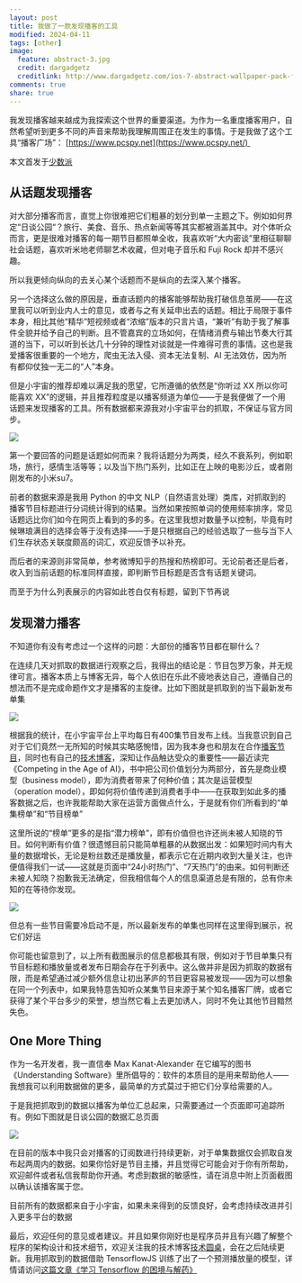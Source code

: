 ```yaml
---
layout: post
title: 我做了一款发现播客的工具
modified: 2024-04-11
tags: [other]
image:
  feature: abstract-3.jpg
  credit: dargadgetz
  creditlink: http://www.dargadgetz.com/ios-7-abstract-wallpaper-pack-for-iphone-5-and-ipod-touch-retina/
comments: true
share: true
---
```


我发现播客越来越成为我探索这个世界的重要渠道。为作为一名重度播客用户，自然希望听到更多不同的声音来帮助我理解周围正在发生的事情。于是我做了这个工具“播客广场”： [https://www.pcspy.net](https://www.pcspy.net/) 

本文首发于[少数派](https://sspai.com/post/87991)

## 从话题发现播客 

对大部分播客而言，直觉上你很难把它们粗暴的划分到单一主题之下。例如如何界定“日谈公园“？旅行、美食、音乐、热点新闻等等其实都被涵盖其中。对个体听众而言，更是很难对播客的每一期节目都照单全收，我喜欢听“大内密谈”里相征聊聊社会话题，喜欢听米地老师聊艺术收藏，但对电子音乐和 Fuji Rock 却并不感兴趣。 

所以我更倾向纵向的去关心某个话题而不是纵向的去深入某个播客。 

另一个选择这么做的原因是，垂直话题内的播客能够帮助我打破信息茧房——在这里我可以听到业内人士的意见，或者与之有关延申出去的话题。相比于局限于事件本身，相比其他“精华”短视频或者“浓缩”版本的只言片语，“兼听”有助于我了解事件全貌并给予自己的判断。且不管嘉宾的立场如何，在情绪消费与输出节奏大行其道的当下，可以听到长达几十分钟的理性对谈就是一件难得可贵的事情。这也是我爱播客很重要的一个地方，爬虫无法入侵、资本无法复制、AI 无法效仿，因为所有都仰仗独一无二的“人”本身。 

但是小宇宙的推荐却难以满足我的愿望，它所遵循的依然是“你听过 XX 所以你可能喜欢 XX”的逻辑，并且推荐粒度是以播客频道为单位——于是我便做了一个用话题来发现播客的工具。所有数据都来源我对小宇宙平台的抓取，不保证与官方同步。 

![](../images/032_i-invent-a-podcast-tool/001.png)

第一个要回答的问题是话题如何而来？我将话题分为两类，经久不衰系列，例如职场，旅行，感情生活等等；以及当下热门系列，比如正在上映的电影沙丘，或者刚刚发布的小米su7。 

前者的数据来源是我用 Python 的中文 NLP（自然语言处理）类库，对抓取到的播客节目标题进行分词统计得到的结果。当然如果按照单词的使用频率排序，常见话题远比你们如今在网页上看到的多的多。在这里我想对数量予以控制，毕竟有时候琳琅满目的选择会等于没有选择——于是只根据自己的经验选取了一些与当下人们生存状态关联度颇高的词汇，欢迎反馈予以补充。 

而后者的来源则非常简单，参考微博知乎的热搜和热榜即可。无论前者还是后者，收入到当前话题的标准同样直接，即判断节目标题是否含有话题关键词。 

而至于为什么列表展示的内容如此苍白仅有标题，留到下节再说 

## 发现潜力播客 

不知道你有没有考虑过一个这样的问题：大部份的播客节目都在聊什么？ 

在连续几天对抓取的数据进行观察之后，我得出的结论是：节目包罗万象，并无规律可言。播客本质上与博客无异，每个人依旧在乐此不疲地表达自己，遵循自己的想法而不是完成命题作文才是播客的主旋律。比如下图就是抓取到的当下最新发布单集 

![](../images/032_i-invent-a-podcast-tool/002.png)

根据我的统计，在小宇宙平台上平均每日有400集节目发布上线。当我意识到自己对于它们竟然一无所知的时候其实略感惋惜，因为我本身也和朋友在合作[播客节目](https://www.xiaoyuzhoufm.com/podcast/63968924a07c5e0cda6c72a9)，同时也有自己的[技术博客](https://www.v2think.com/)，深知让作品触达受众的重要性——最近读完《Competing in the Age of AI》，书中把公司价值划分为两部分，首先是商业模型（business model），即为消费者带来了何种价值；其次是运营模型（operation model），即如何将价值传递到消费者手中——在获取到如此多的播客数据之后，也许我能帮助大家在运营方面做点什么，于是就有你们所看到的“单集榜单”和“节目榜单” 

这里所说的“榜单”更多的是指“潜力榜单”，即有价值但也许还尚未被人知晓的节目。如何判断有价值？很遗憾目前只能简单粗暴的从数据出发：如果短时间内有大量的数据增长，无论是粉丝数还是播放量，都表示它在近期内收到大量关注，也许便值得我们一试——这就是页面中“24小时热门”、“7天热门”的由来。如何判断还未被人知晓？抱歉我无法确定，但我相信每个人的信息渠道总是有限的，总有你未知的在等待你发现。 

![](../images/032_i-invent-a-podcast-tool/003.png)

但总有一些节目需要冷启动不是，所以最新发布的单集也同样在这里得到展示，祝它们好运 

你可能也留意到了，以上所有截图展示的信息都极其有限，例如对于节目单集只有节目标题和播放量或者发布日期会存在于列表中。这么做并非是因为抓取的数据有限，而是希望通过减少额外信息让初出茅庐的节目更容易被发现——因为可以想象在同一个列表中，如果我特意告知听众某集节目来源于某个知名播客厂牌，或者它获得了某个平台多少的荣誉，想当然它看上去更加诱人，同时不免让其他节目黯然失色。 

## One More Thing 

作为一名开发者，我一直信奉 Max Kanat-Alexander 在它编写的图书《Understanding Software》里所倡导的：软件的本质目的是用来帮助他人——我想我可以利用数据做的更多，最简单的方式莫过于把它们分享给需要的人。 

于是我把抓取到的数据以播客为单位汇总起来，只需要通过一个页面即可追踪所有。例如下图就是日谈公园的数据汇总页面 

![](../images/032_i-invent-a-podcast-tool/004.png)

在目前的版本中我只会对播客的订阅数进行持续更新，对于单集数据仅会抓取自发布起两周内的数据。如果你恰好是节目主播，并且觉得它可能会对于你有所帮助，欢迎邮件或者私信我帮助你开通。考虑到数据的敏感性，请在消息中附上页面截图以确认该播客属于您。 

目前所有的数据都来自于小宇宙，如果未来得到的反馈良好，会考虑持续改进并引入更多平台的数据 

最后，欢迎任何的意见或者建议。并且如果你刚好也是程序员并且有兴趣了解整个程序的架构设计和技术细节，欢迎关注我的技术博客[技术圆桌](https://www.v2think.com/)，会在之后陆续更新。我用抓取到的数据借助 TensorflowJS 训练了出了一个预测播放量的模型，详情请访问[这篇文章《学习 Tensorflow 的困境与解药》](https://www.v2think.com/using-tensorflowjs-to-build-a-prediction-model)